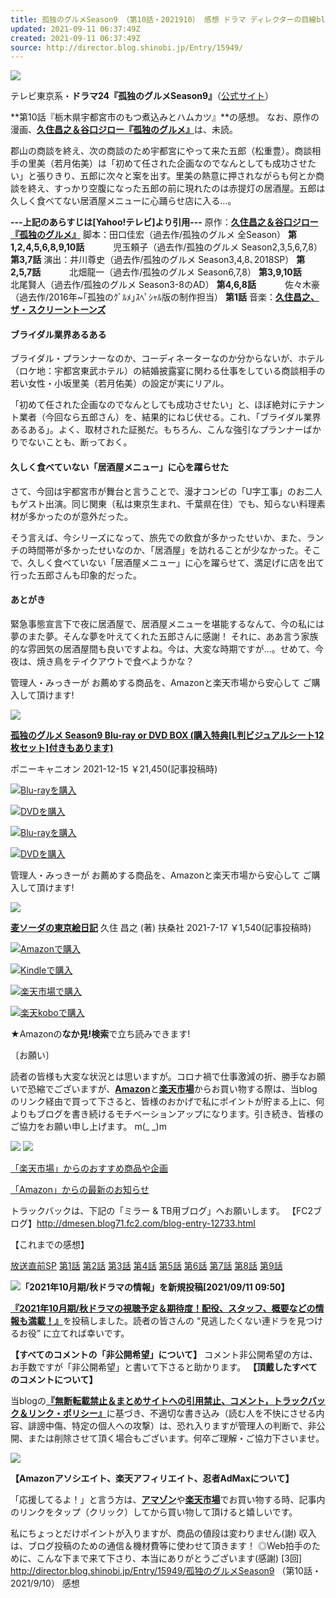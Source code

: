 ```yaml
---
title: 孤独のグルメSeason9 （第10話・2021910） 感想 ドラマ ディレクターの目線blog
updated: 2021-09-11 06:37:49Z
created: 2021-09-11 06:37:49Z
source: http://director.blog.shinobi.jp/Entry/15949/
---
```


[![](http://blog.cnobi.jp/v1/blog/user/08129a6aa5c0172a4540c0e91490e391/1625033336)](https://amzn.to/3xXEroy)

テレビ東京系・**ドラマ24『孤独のグルメSeason9』**（[公式サイト](https://www.tv-tokyo.co.jp/kodokunogurume9/)）

**第10話『栃木県宇都宮市のもつ煮込みとハムカツ』**の感想。
なお、原作の漫画、[**久住昌之＆谷口ジロー『孤独のグルメ』**](https://amzn.to/362UCok)は、未読。

郡山の商談を終え、次の商談のため宇都宮にやって来た五郎（松重豊）。商談相手の里美（若月佑美）は「初めて任された企画なのでなんとしても成功させたい」と張りきり、五郎に次々と案を出す。里美の熱意に押されながらも何とか商談を終え、すっかり空腹になった五郎の前に現れたのは赤提灯の居酒屋。五郎は久しく食べてない居酒屋メニューに心踊らせ店に入る…。

**---上記のあらすじは[Yahoo!テレビ]より引用---**
原作：[**久住昌之＆谷口ジロー『孤独のグルメ』**](https://amzn.to/362UCok)
脚本：田口佳宏（過去作/孤独のグルメ 全Season） **第1,2,4,5,6,8,9,10話**
　　　児玉頼子（過去作/孤独のグルメ Season2,3,5,6,7,8） **第3,7話**
演出：井川尊史（過去作/孤独のグルメ Season3,4,8､2018SP） **第2,5,7話**
　　　北畑龍一（過去作/孤独のグルメ Season6,7,8） **第3,9,10話**
　　　北尾賢人（過去作/孤独のグルメ Season3-8のAD） **第4,6,8話**
　　　佐々木豪（過去作/2016年~｢孤独のｸﾞﾙﾒ｣ｽﾍﾟｼｬﾙ版の制作担当） **第1話**
音楽：[**久住昌之、ザ・スクリーントーンズ**](https://amzn.to/3dnYrIP)

#### ブライダル業界あるある

ブライダル・プランナーなのか、コーディネーターなのか分からないが、ホテル（ロケ地：宇都宮東武ホテル）の結婚披露宴に関わる仕事をしている商談相手の若い女性・小坂里美（若月佑美）の設定が実にリアル。

「初めて任された企画なのでなんとしても成功させたい」と、ほぼ絶対にテナント業者（今回なら五郎さん）を、結果的にねじ伏せる。これ、「ブライダル業界あるある」。よく、取材された証拠だ。もちろん、こんな強引なプランナーばかりでないことも、断っておく。

#### 久しく食べていない「居酒屋メニュー」に心を躍らせた

さて、今回は宇都宮市が舞台と言うことで、漫才コンビの「U字工事」のお二人もゲスト出演。同じ関東（私は東京生まれ、千葉県在住）でも、知らない料理素材が多かったのが意外だった。

そう言えば、今シリーズになって、旅先での飲食が多かったせいか、また、ランチの時間帯が多かったせいなのか、「居酒屋」を訪れることが少なかった。そこで、久しく食べていない「居酒屋メニュー」に心を躍らせて、満足げに店を出て行った五郎さんも印象的だった。

#### あとがき

緊急事態宣言下で夜に居酒屋で、居酒屋メニューを堪能するなんて、今の私には夢のまた夢。そんな夢を叶えてくれた五郎さんに感謝！ それに、ああ言う家族的な雰囲気の居酒屋間も良いですよね。今は、大変な時期ですが…。せめて、今夜は、焼き鳥をテイクアウトで食べようかな？

管理人・みっきーが お薦めする商品を、Amazonと楽天市場から安心して ご購入して頂けます!

[![](http://blog.cnobi.jp/v1/blog/user/08129a6aa5c0172a4540c0e91490e391/1630113471)](https://amzn.to/3jmd6Y9)

[**孤独のグルメ Season9 Blu-ray or DVD BOX (購入特典[L判ビジュアルシート12枚セット]付きもあります)**](https://amzn.to/3jmd6Y9)

ポニーキャニオン 2021-12-15
￥21,450(記事投稿時)

![](https://blog-imgs-146.fc2.com/d/m/e/dmesen/amazon_logo16-1.gif)[Blu-rayを購入](https://amzn.to/3jmd6Y9)

![](https://blog-imgs-146.fc2.com/d/m/e/dmesen/amazon_logo16-1.gif)[DVDを購入](https://amzn.to/2UWq71q)

![](https://blog-imgs-146.fc2.com/d/m/e/dmesen/rakuten_logo16-1.gif)[Blu-rayを購入](https://hb.afl.rakuten.co.jp/ichiba/0ecda8ae.30b99a0f.0ecda8af.145135cf/?pc=https%3A%2F%2Fitem.rakuten.co.jp%2Fbook%2F16859302%2F&link_type=text&ut=eyJwYWdlIjoiaXRlbSIsInR5cGUiOiJ0ZXh0Iiwic2l6ZSI6IjI0MHgyNDAiLCJuYW0iOjEsIm5hbXAiOiJkb3duIiwiY29tIjoxLCJjb21wIjoiZG93biIsInByaWNlIjowLCJib3IiOjEsImNvbCI6MSwiYmJ0biI6MSwicHJvZCI6MCwiYW1wIjpmYWxzZX0%3D)

![](https://blog-imgs-146.fc2.com/d/m/e/dmesen/rakuten_logo16-1.gif)[DVDを購入](https://hb.afl.rakuten.co.jp/ichiba/0ecda8ae.30b99a0f.0ecda8af.145135cf/?pc=https%3A%2F%2Fitem.rakuten.co.jp%2Fbook%2F16859303%2F&link_type=text&ut=eyJwYWdlIjoiaXRlbSIsInR5cGUiOiJ0ZXh0Iiwic2l6ZSI6IjI0MHgyNDAiLCJuYW0iOjEsIm5hbXAiOiJkb3duIiwiY29tIjoxLCJjb21wIjoiZG93biIsInByaWNlIjowLCJib3IiOjEsImNvbCI6MSwiYmJ0biI6MSwicHJvZCI6MCwiYW1wIjpmYWxzZX0%3D)

管理人・みっきーが お薦めする商品を、Amazonと楽天市場から安心して ご購入して頂けます!

[![](http://blog.cnobi.jp/v1/blog/user/08129a6aa5c0172a4540c0e91490e391/1629504135)](https://amzn.to/381J31y)

[**麦ソーダの東京絵日記**](https://amzn.to/381J31y)
久住 昌之 (著) 扶桑社 2021-7-17
￥1,540(記事投稿時)

![](https://blog-imgs-146.fc2.com/d/m/e/dmesen/amazon_logo16-1.gif)[Amazonで購入](https://amzn.to/381J31y)

![](https://blog-imgs-146.fc2.com/d/m/e/dmesen/amazon_logo16-1.gif)[Kindleで購入](https://amzn.to/3mfrZh0)

![](https://blog-imgs-146.fc2.com/d/m/e/dmesen/rakuten_logo16-1.gif)[楽天市場で購入](https://hb.afl.rakuten.co.jp/ichiba/0ecda8ae.30b99a0f.0ecda8af.145135cf/?pc=https%3A%2F%2Fitem.rakuten.co.jp%2Fbook%2F16818608%2F&link_type=text&ut=eyJwYWdlIjoiaXRlbSIsInR5cGUiOiJ0ZXh0Iiwic2l6ZSI6IjI0MHgyNDAiLCJuYW0iOjEsIm5hbXAiOiJkb3duIiwiY29tIjoxLCJjb21wIjoiZG93biIsInByaWNlIjowLCJib3IiOjEsImNvbCI6MSwiYmJ0biI6MSwicHJvZCI6MCwiYW1wIjpmYWxzZX0%3D)

![](https://blog-imgs-146.fc2.com/d/m/e/dmesen/rakuten_logo16-1.gif)[楽天koboで購入](https://hb.afl.rakuten.co.jp/ichiba/115783e3.ba54df2d.115783e4.27d26eb7/?pc=https%3A%2F%2Fitem.rakuten.co.jp%2Frakutenkobo-ebooks%2Fab8fa7a5a23e36949e77c06eefdb68bd%2F&link_type=text&ut=eyJwYWdlIjoiaXRlbSIsInR5cGUiOiJ0ZXh0Iiwic2l6ZSI6IjI0MHgyNDAiLCJuYW0iOjEsIm5hbXAiOiJkb3duIiwiY29tIjoxLCJjb21wIjoiZG93biIsInByaWNlIjowLCJib3IiOjEsImNvbCI6MSwiYmJ0biI6MSwicHJvZCI6MCwiYW1wIjpmYWxzZX0%3D)

★Amazonの**なか見!検索**で立ち読みできます!

〔お願い〕

読者の皆様も大変な状況とは思いますが。コロナ禍で仕事激減の折、勝手なお願いで恐縮でございますが、[**Amazon**](https://amzn.to/2vGEWIU)と[**楽天市場**](https://hb.afl.rakuten.co.jp/hgc/0b60d864.ef14bd71.0b60d865.ede5a12e/?pc=https%3A%2F%2Fwww.rakuten.co.jp%2F)からお買い物する際は、当blogのリンク経由で買って下さると、皆様のおかげで私にポイントが貯まる上に、何よりもブログを書き続けるモチベーションアップになります。引き続き、皆様のご協力をお願い申し上げます。 m(_ _)m

[![](http://blog.cnobi.jp/v1/blog/user/08129a6aa5c0172a4540c0e91490e391/1603427123)](https://blogmura.com/profiles/10404994?p_cid=10404994)  [![](http://blog.cnobi.jp/v1/blog/user/08129a6aa5c0172a4540c0e91490e391/1446790126)](http://blog.with2.net/link.php?540343)

[「楽天市場」からのおすすめ商品や企画](https://hb.afl.rakuten.co.jp/hsc/0fccc294.f863e9af.152754ae.3f3abf23/?link_type=text&ut=eyJwYWdlIjoic2hvcCIsInR5cGUiOiJ0ZXh0IiwiY29sIjoxLCJjYXQiOiI1OCIsImJhbiI6IjQ5OTk2NiIsImFtcCI6ZmFsc2V9)

[「Amazon」からの最新のお知らせ](https://www.amazon.co.jp/ref=as_li_ss_tl?ie=UTF8&linkCode=ll2&tag=mtfacto-22&linkId=532edc049580d6f69398df7375658e4e&language=ja_JP)

トラックバックは、下記の「ミラー & TB用ブログ」へお願いします。
【FC2ブログ】http://dmesen.blog71.fc2.com/blog-entry-12733.html

【これまでの感想】

[放送直前SP](http://director.blog.shinobi.jp/Entry/15710/)  [第1話](http://director.blog.shinobi.jp/Entry/15736/)  [第2話](http://director.blog.shinobi.jp/Entry/15764/)  [第3話](http://director.blog.shinobi.jp/Entry/15786/)  [第4話](http://director.blog.shinobi.jp/Entry/15805/)  [第5話](http://director.blog.shinobi.jp/Entry/15828/)  [第6話](http://director.blog.shinobi.jp/Entry/15858/)  [第7話](http://director.blog.shinobi.jp/Entry/15878/)  [第8話](http://director.blog.shinobi.jp/Entry/15899/)  [第9話](http://director.blog.shinobi.jp/Entry/15923/)

![](http://blog.cnobi.jp/v1/blog/user/08129a6aa5c0172a4540c0e91490e391/1631270073)**「2021年10月期/秋ドラマの情報」を新規投稿[2021/09/11 09:50】**

[**『2021年10月期/秋ドラマの視聴予定＆期待度！配役、スタッフ、概要などの情報も満載！』**](http://director.blog.shinobi.jp/Entry/15951/)を投稿しました。読者の皆さんの “見逃したくない連ドラを見つけるお役” に立てれば幸いです。

**【すべてのコメントの「非公開希望」について】**
コメント非公開希望の方は、お手数ですが「非公開希望」と書いて下さると助かります。
**【頂戴したすべてのコメントについて】**

当blogの[**『無断転載禁止＆まとめサイトへの引用禁止、コメント，トラックバック＆リンク・ポリシー』**](http://director.blog.shinobi.jp/Entry/2971/)に基づき、不適切な書き込み（読む人を不快にさせる内容、誹謗中傷、特定の個人への攻撃）は、恐れ入りますが管理人の判断で、非公開、または削除させて頂く場合もございます。何卒ご理解・ご協力下さいませ。

[![](https://blogparts.blogmura.com/parts_image/user/pv10404994.gif)](https://blogmura.com/profiles/10404994?p_cid=10404994)

**【Amazonアソシエイト、楽天アフィリエイト、忍者AdMaxについて】**

「応援してるよ！」と言う方は、[**アマゾン**](https://www.amazon.co.jp/ref=as_li_ss_tl?ie=UTF8&linkCode=ll2&tag=mtfacto-22&linkId=532edc049580d6f69398df7375658e4e&language=ja_JP)や[**楽天市場**](https://hb.afl.rakuten.co.jp/hgc/0b60d864.ef14bd71.0b60d865.ede5a12e/?pc=https%3A%2F%2Fwww.rakuten.co.jp%2F)でお買い物する時、記事内のリンクをタップ（クリック）してから買い物して頂けると嬉しいです。

私にちょっとだけポイントが入りますが、商品の値段は変わりません(謝)
収入は、ブログ投稿のための通信＆機材費等に使わせて頂きます！
◎Web拍手のために、こんな下まで来て下さり、本当にありがとうございます(感謝)
[3回]
http://director.blog.shinobi.jp/Entry/15949/孤独のグルメSeason9 （第10話・2021/9/10） 感想